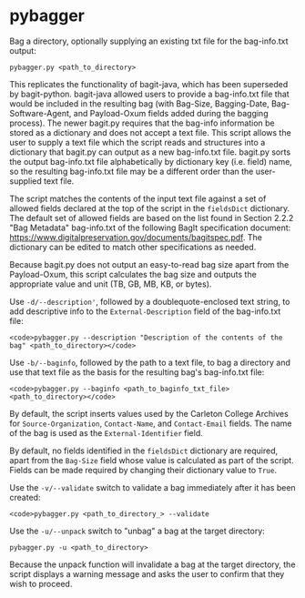 # pybagger
Bag a directory, optionally supplying an existing txt file for the bag-info.txt output:

<code>pybagger.py <path_to_directory></code>

This replicates the functionality of bagit-java, which has been superseded by bagit-python. bagit-java allowed users to provide a bag-info.txt file that would be included in the resulting bag (with Bag-Size, Bagging-Date, Bag-Software-Agent, and Payload-Oxum fields added during the bagging process). The newer bagit.py requires that the bag-info information be stored as a dictionary and does not accept a text file. This script allows the user to supply a text file which the script reads and structures into a dictionary that bagit.py can output as a new bag-info.txt file. bagit.py sorts the output bag-info.txt file alphabetically by dictionary key (i.e. field) name, so the resulting bag-info.txt file may be a different order than the user-supplied text file.

The script matches the contents of the input text file against a set of allowed fields declared at the top of the script in the <code>fieldsDict</code> dictionary. The default set of allowed fields are based on the list found in Section 2.2.2 "Bag Metadata" bag-info.txt of the following BagIt specification document: https://www.digitalpreservation.gov/documents/bagitspec.pdf. The dictionary can be edited to match other specifications as needed.

Because bagit.py does not output an easy-to-read bag size apart from the Payload-Oxum, this script calculates the bag size and outputs the appropriate value and unit (TB, GB, MB, KB, or bytes).

Use <code>-d/--description'</code>, followed by a doublequote-enclosed text string, to add descriptive info to the <code>External-Description</code> field of the bag-info.txt file:
	
	<code>pybagger.py --description "Description of the contents of the bag" <path_to_directory></code>

Use <code>-b/--baginfo</code>, followed by the path to a text file, to bag a directory and use that text file as the basis for the resulting bag's bag-info.txt file:

	<code>pybagger.py --baginfo <path_to_baginfo_txt_file> <path_to_directory></code>

By default, the script inserts values used by the Carleton College Archives for <code>Source-Organization</code>, <code>Contact-Name</code>, and <code>Contact-Email</code> fields. The name of the bag is used as the <code>External-Identifier</code> field.

By default, no fields identified in the <code>fieldsDict</code> dictionary are required, apart from the <code>Bag-Size</code> field whose value is calculated as part of the script. Fields can be made required by changing their dictionary value to <code>True</code>.

Use the <code>-v/--validate</code> switch to validate a bag immediately after it has been created:

	<code>pybagger.py <path_to_directory_> --validate

Use the <code>-u/--unpack</code> switch to "unbag" a bag at the target directory:
  
  <code>pybagger.py -u <path_to_directory></code>
  
Because the unpack function will invalidate a bag at the target directory, the script displays a warning message and asks the user to confirm that they wish to proceed.